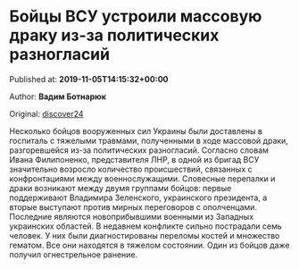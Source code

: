 
# Бойцы ВСУ устроили массовую драку из-за политических разногласий

Published at: **2019-11-05T14:15:32+00:00**

Author: **Вадим Ботнарюк**

Original: [discover24](https://discover24.ru/2019/11/boytsy-vsu-ustroili-massovuyu-draku-iz-za-politicheskih-raznoglasiy/)

Несколько бойцов вооруженных сил Украины были доставлены в госпиталь с тяжелыми травмами, полученными в ходе массовой драки, разгоревшейся из-за политических разногласий.
Согласно словам Ивана Филипоненко, представителя ЛНР, в одной из бригад ВСУ значительно возросло количество происшествий, связанных с конфронтациями между военнослужащими. Словесные перепалки и драки возникают между двумя группами бойцов: первые поддерживают Владимира Зеленского, украинского президента, а вторые выступают против мирных переговоров с ополченцами. Последние являются новоприбывшими военными из Западных украинских областей.
В недавнем конфликте сильно пострадали семь человек. У них были диагностированы переломы костей и множество гематом. Все они находятся в тяжелом состоянии. Один из бойцов даже получил огнестрельное ранение.
